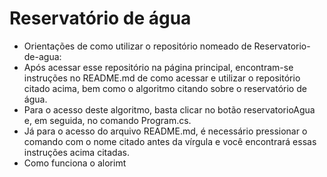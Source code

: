 # Reservatório de água

- Orientações de como utilizar o repositório nomeado de Reservatorio-de-agua: 
- Após acessar esse repositório na página principal, encontram-se instruções no README.md de como acessar e utilizar o repositório citado acima, bem como o algoritmo citando sobre o reservatório de água. 
- Para o acesso deste algoritmo, basta clicar no botão reservatorioAgua e, em seguida, no comando Program.cs. 
- Já para o acesso do arquivo README.md, é necessário pressionar o comando com o nome citado antes da vírgula e você encontrará essas instruções acima citadas. 
- Como funciona o alorimt												 

